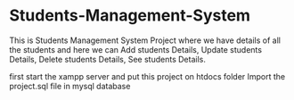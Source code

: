 # Students-Management-System
This is Students Management System Project where we have details of all the students and here we can Add students Details, Update students Details, Delete students Details, See students Details.


first start the xampp server and put this project on htdocs folder
Import the project.sql file in mysql database
